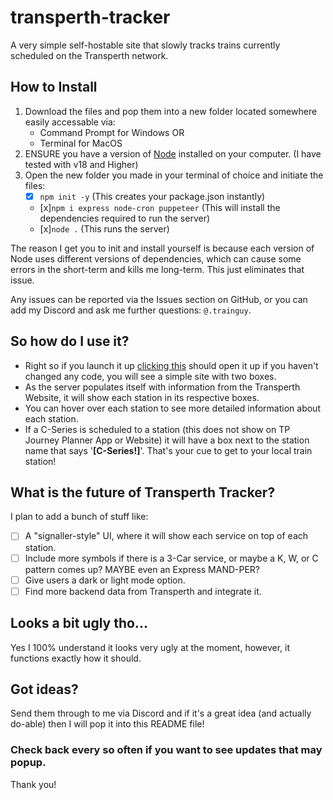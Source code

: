 # transperth-tracker
A very simple self-hostable site that slowly tracks trains currently scheduled on the Transperth network.

## How to Install
1. Download the files and pop them into a new folder located somewhere easily accessable via:
   - Command Prompt for Windows
     OR
   - Terminal for MacOS
2. ENSURE you have a version of [Node](https://nodejs.org/en/download) installed on your computer. (I have tested with v18 and Higher)
3. Open the new folder you made in your terminal of choice and initiate the files:
   - [x] `npm init -y` (This creates your package.json instantly)
   - [x]`npm i express node-cron puppeteer` (This will install the dependencies required to run the server)
   - [x]`node .` (This runs the server)

The reason I get you to init and install yourself is because each version of Node uses different versions of dependencies, which can cause some errors in the short-term and kills me long-term. This just eliminates that issue.

Any issues can be reported via the Issues section on GitHub, or you can add my Discord and ask me further questions: `@.trainguy`.

## So how do I use it?
- Right so if you launch it up [clicking this](http://localhost:3000) should open it up if you haven't changed any code, you will see a simple site with two boxes.
- As the server populates itself with information from the Transperth Website, it will show each station in its respective boxes.
- You can hover over each station to see more detailed information about each station.
- If a C-Series is scheduled to a station (this does not show on TP Journey Planner App or Website) it will have a box next to the station name that says '**[C-Series!]**'. That's your cue to get to your local train station!

## What is the future of Transperth Tracker?
I plan to add a bunch of stuff like:
- [ ] A "signaller-style" UI, where it will show each service on top of each station.
- [ ] Include more symbols if there is a 3-Car service, or maybe a K, W, or C pattern comes up? MAYBE even an Express MAND-PER?
- [ ] Give users a dark or light mode option.
- [ ] Find more backend data from Transperth and integrate it.

## Looks a bit ugly tho...
Yes I 100% understand it looks very ugly at the moment, however, it functions exactly how it should.

## Got ideas?
Send them through to me via Discord and if it's a great idea (and actually do-able) then I will pop it into this README file!

### Check back every so often if you want to see updates that may popup.
Thank you!
